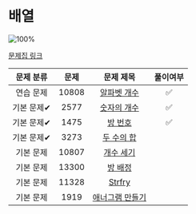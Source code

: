 # 배열

![100%](https://progress-bar.dev/3/?scale=8&title=progress&width=500&color=babaca&suffix=/8)

[문제집 링크](https://www.acmicpc.net/workbook/view/7307)

| 문제 분류 | 문제 | 문제 제목 | 풀이여부 |
| :--: | :--: | :--: | :--: |
| 연습 문제 | 10808 | [알파벳 개수](https://www.acmicpc.net/problem/10808) | ✅ |
| 기본 문제✔ | 2577 | [숫자의 개수](https://www.acmicpc.net/problem/2577) | ✅ |
| 기본 문제✔ | 1475 | [방 번호](https://www.acmicpc.net/problem/1475) | ✅ |
| 기본 문제✔ | 3273 | [두 수의 합](https://www.acmicpc.net/problem/3273) |   |
| 기본 문제 | 10807 | [개수 세기](https://www.acmicpc.net/problem/10807) |  |
| 기본 문제 | 13300 | [방 배정](https://www.acmicpc.net/problem/13300) |   |
| 기본 문제 | 11328 | [Strfry](https://www.acmicpc.net/problem/11328) |    |
| 기본 문제 | 1919 | [애너그램 만들기](https://www.acmicpc.net/problem/1919) |   |
